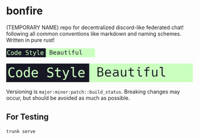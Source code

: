 # bonfire
(TEMPORARY NAME) repo for decentralized discord-like federated chat! following all common conventions like markdown and naming schemes. Written in pure rust! 

<img alt="Code Style: Beautiful" src="repo-style/code-style-beautiful-badge.png" style="height: 24px">

![Code Style: Beautiful](repo-style/code-style-beautiful-badge.png)

Versioning is `major:minor:patch::build_status`. Breaking changes may occur, but should be avoided as much as possible. 

## For Testing

`trunk serve`
